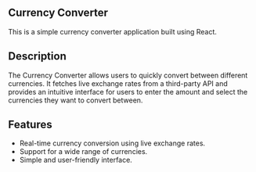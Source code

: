 ## Currency Converter

This is a simple currency converter application built using React.

## Description

The Currency Converter allows users to quickly convert between different currencies. It fetches live exchange rates from a third-party API and provides an intuitive interface for users to enter the amount and select the currencies they want to convert between.

## Features

- Real-time currency conversion using live exchange rates.
- Support for a wide range of currencies.
- Simple and user-friendly interface.
